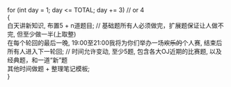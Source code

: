 for (int day = 1; day <= TOTAL; day += 3) // or 4 <br />
{ <br />
	白天讲新知识, 布置5 + n道题目; // 基础题所有人必须做完，扩展题保证让人做不完, 但至少做一半(上取整)  <br />
	在每个轮回的最后一晚, 19:00至21:00我将为你们举办一场~~欢乐的~~个人赛, 结束后所有人进入下一轮回; // 时间允许变动, 至少5题, 包含各大OJ近期的比赛题, 以及经典题，和一道“新”题 <br />
	其他时间做题 + 整理笔记模板; <br />
} <br />
